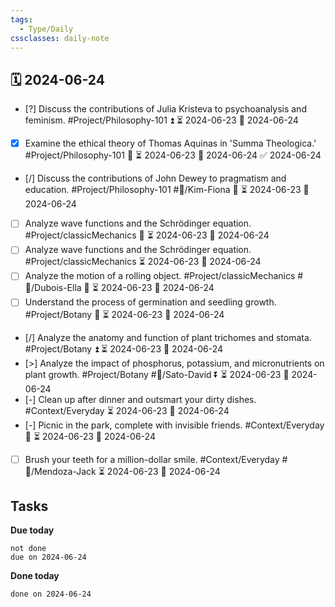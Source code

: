 ```yaml
---
tags:
  - Type/Daily
cssclasses: daily-note
---
```


## 🗓️ 2024-06-24

- [?] Discuss the contributions of Julia Kristeva to psychoanalysis and feminism. #Project/Philosophy-101 ⏫ ⏳ 2024-06-23 📅 2024-06-24
- [x] Examine the ethical theory of Thomas Aquinas in 'Summa Theologica.' #Project/Philosophy-101 🔼 ⏳ 2024-06-23 📅 2024-06-24 ✅ 2024-06-24
- [/] Discuss the contributions of John Dewey to pragmatism and education. #Project/Philosophy-101 #👤/Kim-Fiona 🔺 ⏳ 2024-06-23 📅 2024-06-24
- [ ] Analyze wave functions and the Schrödinger equation. #Project/classicMechanics 🔺 ⏳ 2024-06-23 📅 2024-06-24
- [ ] Analyze wave functions and the Schrödinger equation. #Project/classicMechanics ⏳ 2024-06-23 📅 2024-06-24
- [ ] Analyze the motion of a rolling object. #Project/classicMechanics #👤/Dubois-Ella 🔼 ⏳ 2024-06-23 📅 2024-06-24
- [ ] Understand the process of germination and seedling growth. #Project/Botany 🔽 ⏳ 2024-06-23 📅 2024-06-24
- [/] Analyze the anatomy and function of plant trichomes and stomata. #Project/Botany ⏫ ⏳ 2024-06-23 📅 2024-06-24
- [>] Analyze the impact of phosphorus, potassium, and micronutrients on plant growth. #Project/Botany #👤/Sato-David ⏬ ⏳ 2024-06-23 📅 2024-06-24
- [-] Clean up after dinner and outsmart your dirty dishes. #Context/Everyday ⏳ 2024-06-23 📅 2024-06-24
- [-] Picnic in the park, complete with invisible friends. #Context/Everyday 🔼 ⏳ 2024-06-23 📅 2024-06-24
- [ ] Brush your teeth for a million-dollar smile. #Context/Everyday #👤/Mendoza-Jack ⏳ 2024-06-23 📅 2024-06-24

## Tasks

**Due today**

```tasks
not done
due on 2024-06-24
```

**Done today**

```tasks
done on 2024-06-24
```
            